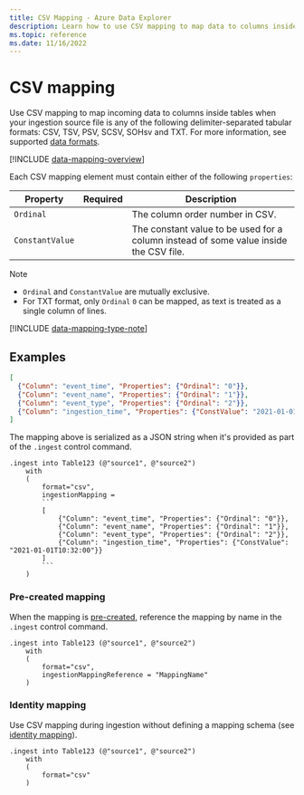 ```yaml
---
title: CSV Mapping - Azure Data Explorer
description: Learn how to use CSV mapping to map data to columns inside tables upon ingestion.
ms.topic: reference
ms.date: 11/16/2022
---
```


# CSV mapping

Use CSV mapping to map incoming data to columns inside tables when your ingestion source file is any of the following delimiter-separated tabular formats: CSV, TSV, PSV, SCSV, SOHsv and TXT. For more information, see supported [data formats](../../ingestion-supported-formats.md).

[!INCLUDE [data-mapping-overview](../../includes/data-mapping-overview.md)]

Each CSV mapping element must contain either of the following `properties`:

|Property|Required|Description|
|--|--|--|
|`Ordinal`| |The column order number in CSV.|
|`ConstantValue`| | The constant value to be used for a column instead of some value inside the CSV file.|

> [!NOTE]
>
> * `Ordinal` and `ConstantValue` are mutually exclusive.
> * For TXT format, only `Ordinal` `0` can be mapped, as text is treated as a single column of lines.

[!INCLUDE [data-mapping-type-note](../../includes/data-mapping-type-note.md)]

## Examples

``` json
[
  {"Column": "event_time", "Properties": {"Ordinal": "0"}},
  {"Column": "event_name", "Properties": {"Ordinal": "1"}},
  {"Column": "event_type", "Properties": {"Ordinal": "2"}},
  {"Column": "ingestion_time", "Properties": {"ConstValue": "2021-01-01T10:32:00"}}
]
```

The mapping above is serialized as a JSON string when it's provided as part of the `.ingest` control command.

````kusto
.ingest into Table123 (@"source1", @"source2")
    with
    (
        format="csv",
        ingestionMapping =
        ```
        [
            {"Column": "event_time", "Properties": {"Ordinal": "0"}},
            {"Column": "event_name", "Properties": {"Ordinal": "1"}},
            {"Column": "event_type", "Properties": {"Ordinal": "2"}},
            {"Column": "ingestion_time", "Properties": {"ConstValue": "2021-01-01T10:32:00"}}
        ]
        ```
    )
````

### Pre-created mapping

When the mapping is [pre-created](create-ingestion-mapping-command.md), reference the mapping by name in the `.ingest` control command.

```kusto
.ingest into Table123 (@"source1", @"source2")
    with
    (
        format="csv",
        ingestionMappingReference = "MappingName"
    )
```

### Identity mapping

Use CSV mapping during ingestion without defining a mapping schema (see [identity mapping](mappings.md#identity-mapping)).

```kusto
.ingest into Table123 (@"source1", @"source2")
    with
    (
        format="csv"
    )
```
